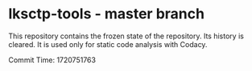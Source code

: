 # lksctp-tools - master branch

This repository contains the frozen state of the repository.
Its history is cleared. It is used only for static code
analysis with Codacy.

Commit Time: 1720751763